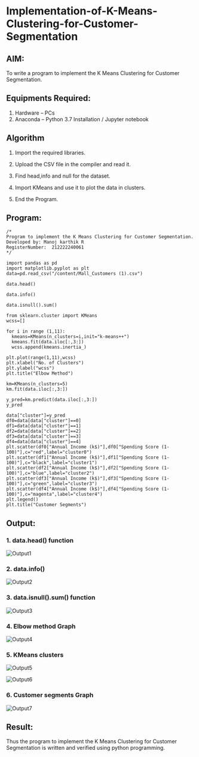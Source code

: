 # Implementation-of-K-Means-Clustering-for-Customer-Segmentation

## AIM:
To write a program to implement the K Means Clustering for Customer Segmentation.

## Equipments Required:
1. Hardware – PCs
2. Anaconda – Python 3.7 Installation / Jupyter notebook

## Algorithm
1. Import the required libraries.

2. Upload the CSV file in the compiler and read it.
 
3. Find head,info and null for the dataset.

4. Import KMeans and use it to plot the data in clusters.

5. End the Program.

## Program:
```
/*
Program to implement the K Means Clustering for Customer Segmentation.
Developed by: Manoj karthik R
RegisterNumber:  212222240061
*/

import pandas as pd
import matplotlib.pyplot as plt
data=pd.read_csv("/content/Mall_Customers (1).csv")

data.head()

data.info()

data.isnull().sum()

from sklearn.cluster import KMeans
wcss=[]

for i in range (1,11):
  kmeans=KMeans(n_clusters=i,init="k-means++")
  kmeans.fit(data.iloc[:,3:])
  wcss.append(kmeans.inertia_)
  
plt.plot(range(1,11),wcss)
plt.xlabel("No. of Clusters")
plt.ylabel("wcss")
plt.title("Elbow Method")

km=KMeans(n_clusters=5)
km.fit(data.iloc[:,3:])

y_pred=km.predict(data.iloc[:,3:])
y_pred

data["cluster"]=y_pred
df0=data[data["cluster"]==0]
df1=data[data["cluster"]==1]
df2=data[data["cluster"]==2]
df3=data[data["cluster"]==3]
df4=data[data["cluster"]==4]
plt.scatter(df0["Annual Income (k$)"],df0["Spending Score (1-100)"],c="red",label="cluster0")
plt.scatter(df1["Annual Income (k$)"],df1["Spending Score (1-100)"],c="black",label="cluster1")
plt.scatter(df2["Annual Income (k$)"],df2["Spending Score (1-100)"],c="blue",label="cluster2")
plt.scatter(df3["Annual Income (k$)"],df3["Spending Score (1-100)"],c="green",label="cluster3")
plt.scatter(df4["Annual Income (k$)"],df4["Spending Score (1-100)"],c="magenta",label="cluster4")
plt.legend()
plt.title("Customer Segments")

```

## Output:
### 1. data.head() function
![Output1](https://github.com/SanthoshUthiraKumar/Implementation-of-K-Means-Clustering-for-Customer-Segmentation/assets/119477975/1e7b46f9-ea7f-4d2c-bdfa-e5f8c092cbcb)

### 2. data.info()
![Output2](https://github.com/SanthoshUthiraKumar/Implementation-of-K-Means-Clustering-for-Customer-Segmentation/assets/119477975/6cac6a5f-9ed5-4b55-bad8-b3d4e4636af7)

### 3. data.isnull().sum() function
![Output3](https://github.com/SanthoshUthiraKumar/Implementation-of-K-Means-Clustering-for-Customer-Segmentation/assets/119477975/155cf551-8138-400e-b90e-5f91b8bfa162)

### 4. Elbow method Graph
![Output4](https://github.com/SanthoshUthiraKumar/Implementation-of-K-Means-Clustering-for-Customer-Segmentation/assets/119477975/cf0e2901-ee73-4b67-8f1e-f772fa485d0b)

### 5. KMeans clusters
![Output5](https://github.com/SanthoshUthiraKumar/Implementation-of-K-Means-Clustering-for-Customer-Segmentation/assets/119477975/7fff8722-2221-44bd-94fa-70d22a17f28b)

![Output6](https://github.com/SanthoshUthiraKumar/Implementation-of-K-Means-Clustering-for-Customer-Segmentation/assets/119477975/a8b54a85-5da8-4196-b7ca-4caa81933f2c)

### 6. Customer segments Graph
![Output7](https://github.com/SanthoshUthiraKumar/Implementation-of-K-Means-Clustering-for-Customer-Segmentation/assets/119477975/b6bb583d-8a7c-4f4f-88de-64140a58f4b3)


## Result:
Thus the program to implement the K Means Clustering for Customer Segmentation is written and verified using python programming.
